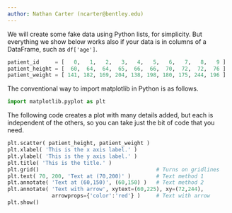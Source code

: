 ```yaml
---
author: Nathan Carter (ncarter@bentley.edu)
---
```


We will create some fake data using Python lists, for simplicity.  But everything we show below works also if your data is in columns of a DataFrame, such as `df['age']`.

```python
patient_id     = [   0,   1,   2,   3,   4,   5,   6,   7,   8,   9 ]
patient_height = [  60,  64,  64,  65,  66,  66,  70,  72,  72,  76 ]
patient_weight = [ 141, 182, 169, 204, 138, 198, 180, 175, 244, 196 ]
```

The conventional way to import matplotlib in Python is as follows.

```python
import matplotlib.pyplot as plt
```

The following code creates a plot with many details added, but each is independent of the others, so you can take just the bit of code that you need.

```python
plt.scatter( patient_height, patient_weight )
plt.xlabel( 'This is the x axis label.' )
plt.ylabel( 'This is the y axis label.' )
plt.title( 'This is the title.' )
plt.grid()                                     # Turns on gridlines
plt.text( 70, 200, 'Text at (70,200)' )        # Text method 1
plt.annotate( 'Text at (60,150)', (60,150) )   # Text method 2
plt.annotate( 'Text with arrow', xytext=(60,225), xy=(72,244),
              arrowprops={'color':'red'} )     # Text with arrow
plt.show()
```

